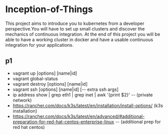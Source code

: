 # Inception-of-Things
This project aims to introduce you to kubernetes from a developer perspective.You will have to set up small clusters and discover the mechanics of continuous integration. At the end of this project you will be able to have a working cluster in docker and have a usable continuous integration for your applications.

## p1
  - vagrant up [options] [name|id]
  - vagrant global-status
  - vagrant destroy [options] [name|id]
  - vagrant ssh [options] [name|id] [-- extra ssh args]
  - ip address show | grep eth1 | grep inet | awk '{print $2}' -- (private network)
  - https://rancher.com/docs/k3s/latest/en/installation/install-options/ (k3s installation)
  - https://rancher.com/docs/k3s/latest/en/advanced/#additional-preparation-for-red-hat-centos-enterprise-linux -- (additional prep for red hat centos)